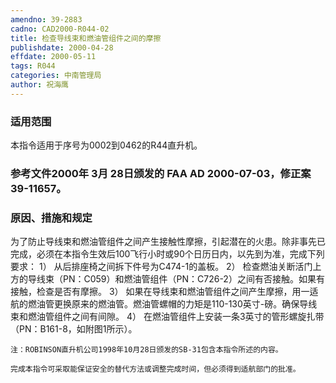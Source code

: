 ```yaml
---
amendno: 39-2883
cadno: CAD2000-R044-02
title: 检查导线束和燃油管组件之间的摩擦
publishdate: 2000-04-28
effdate: 2000-05-11
tags: R044
categories: 中南管理局
author: 祝海鹰
---
```


### 适用范围 
本指令适用于序号为0002到0462的R44直升机。

<!--more-->
### 参考文件2000年 3月 28日颁发的 FAA AD 2000-07-03，修正案 39-11657。

### 原因、措施和规定 
为了防止导线束和燃油管组件之间产生接触性摩擦，引起潜在的火患。除非事先已完成，必须在本指令生效后100飞行小时或90个日历日内，以先到为准，完成下列要求： 
    1） 从后排座椅之间拆下件号为C474-1的盖板。 
    2） 检查燃油关断活门上方的导线束（PN：C059）和燃油管组件（PN：C726-2）之间有否接触。如果有接触，检查是否有摩擦。 
    3） 如果在导线束和燃油管组件之间产生摩擦，用一适航的燃油管更换原来的燃油管。燃油管螺帽的力矩是110-130英寸-磅。确保导线束和燃油管组件之间有间隙。 
    4） 在燃油管组件上安装一条3英寸的管形螺旋扎带（PN：B161-8，如附图1所示）。 

    注：ROBINSON直升机公司1998年10月28日颁发的SB-31包含本指令所述的内容。 
  
    完成本指令可采取能保证安全的替代方法或调整完成时间，但必须得到适航部门的批准。 


